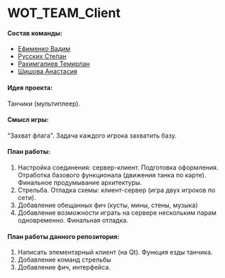 
# WOT_TEAM_Сlient
#### Состав команды:
  * [Ефименко Вадим](https://github.com/VadikEfimenko)
  * [Русских Степан](https://github.com/Defens1k)
  * [Рахимгалиев Темирлан](https://github.com/Rakhimgaliev)
  * [Шишова Анастасия](https://github.com/NellinLin)
  
#### Идея проекта:
  Танчики (мультиплеер).

#### Смысл игры:
  "Захват флага". Задача каждого игрока захватить базу.

#### План работы:
1.  Настройка соединения: сервер-клиент. Подготовка оформления. Отработка базового функционала (движения танка по карте). Финальное продумывание архитектуры.
2.  Стрельба. Отладка схемы: клиент-сервер (игра двух игроков по сети).
3.  Добавление обещанных фич (кусты, мины, стены, музыка)
4. Добавление возможности играть на сервере нескольким парам одновременно. Финальная отладка.

#### План работы данного репозитория:
1. Написать элементарный клиент (на Qt). Функция езды танчика.
2. Добавление команд стрельбы
3. Добавление фич, интерфейса.

